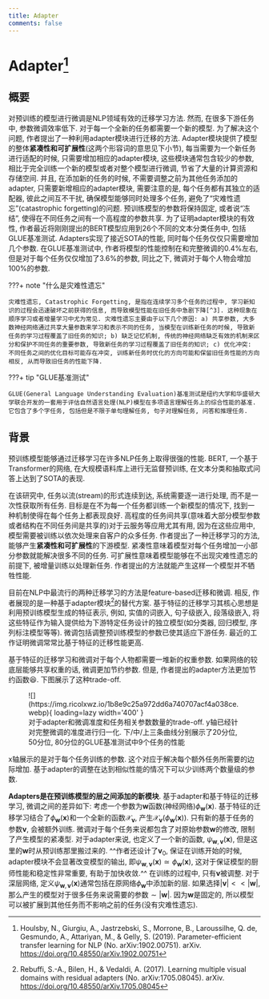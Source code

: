 ```yaml
---
title: Adapter
comments: false
---
```


# Adapter[^1]

## 概要

对预训练的模型进行微调是NLP领域有效的迁移学习方法. 然而, 在很多下游任务中, 参数微调效率低下. 对于每一个全新的任务都需要一个新的模型. 为了解决这个问题, 作者提出了一种利用adapter模块进行迁移的方法. Adapter模块提供了模型的整体**紧凑性和可扩展性**(这两个形容词的意思见下小节), 每当需要为一个新任务进行适配的时候, 只需要增加相应的adapter模块, 这些模块通常包含较少的参数, 相比于完全训练一个新的模型或者对整个模型进行微调, 节省了大量的计算资源和存储空间. 并且, 在添加新的任务的时候, 不需要调整之前为其他任务添加的adapter, 只需要新增相应的adapter模块, 需要注意的是, 每个任务都有其独立的适配器, 彼此之间互不干扰, 确保模型能够同时处理多个任务, 避免了“灾难性遗忘”(catastrophic forgetting)的问题. 预训练模型的参数将保持固定, 或者说“冻结”, 使得在不同任务之间有一个高程度的参数共享. 为了证明adapter模块的有效性, 作者最近将刚刚提出的BERT模型应用到26个不同的文本分类任务中, 包括GLUE基准测试. Adapters实现了接近SOTA的性能, 同时每个任务仅仅只需要增加几个参数. 在GLUE基准测试中, 作者将模型的性能控制在和完整微调的0.4%左右, 但是对于每个任务仅仅增加了3.6%的参数, 同比之下, 微调对于每个人物会增加100%的参数.

???+ note "什么是灾难性遗忘"

    灾难性遗忘, Catastrophic Forgetting, 是指在连续学习多个任务的过程中, 学习新知识的过程会迅速破坏之前获得的信息, 而导致模型性能在旧任务中急剧下降[^3]. 这种现象在顺序学习或者增量学习中尤为常见. 灾难性遗忘主要由于以下几个原因: a) 共享参数, 大多数神经网络通过共享大量参数来学习和表示不同的任务, 当模型在训练新任务的时候, 导致新任务的学习过程覆盖了旧任务的知识; b) 缺乏记忆机制, 传统的神经网络缺乏有效的机制来区分和保护不同任务的重要参数, 导致新任务的学习过程覆盖了旧任务的知识; c) 优化冲突: 不同任务之间的优化目标可能存在冲突, 训练新任务时优化的方向可能和保留旧任务性能的方向相反, 从而导致旧任务的性能下降.

???+ tip "GLUE基准测试"

    GLUE(General Language Understanding Evaluation)基准测试是纽约大学和华盛顿大学联合开发的一套用于评估自然语言处理(NLP)模型在多项语言理解任务上的综合性能的基准. 它包含了多个字任务, 包括但是不限于单句理解任务, 句子对理解任务, 问答和推理任务.

## 背景

预训练模型能够通过迁移学习在许多NLP任务上取得很强的性能. BERT, 一个基于Transformer的网络, 在大规模语料库上进行无监督预训练, 在文本分类和抽取式问答上达到了SOTA的表现.

在该研究中, 任务以流(stream)的形式连续到达, 系统需要逐一进行处理, 而不是一次性获取所有任务. 目标是在不为每一个任务都训练一个新模型的情况下, 找到一种机制使得在每个任务上都表现良好. 高程度的任务间共享(意味着大部分模型参数或者结构在不同任务间是共享的)对于云服务等应用尤其有用, 因为在这些应用中, 模型需要被训练以依次处理来自客户的众多任务. 作者提出了一种迁移学习的方法, 能够产生**紧凑性和可扩展性**的下游模型. 紧凑性意味着模型对每个任务增加一小部分参数就能解决很多不同的任务. 可扩展性意味着模型能够在不出现灾难性遗忘的前提下, 被增量训练以处理新任务. 作者提出的方法就能产生这样一个模型并不牺牲性能.

目前在NLP中最流行的两种迁移学习的方法是feature-based迁移和微调. 相反, 作者展现的是一种基于adapter模块[^2]的替代方案. 基于特征的迁移学习其核心思想是利用预训练模型生成的特征表示, 例如, 实值的词嵌入, 句子级嵌入, 段落级嵌入, 将这些特征作为输入提供给为下游特定任务设计的独立模型(如分类器, 回归模型, 序列标注模型等等). 微调包括调整预训练模型的参数已使其适应下游任务. 最近的工作证明微调常常比基于特征的迁移性能更高.

基于特征的迁移学习和微调对于每个人物都需要一堆新的权重参数. 如果网络的较底层能够共享权重的话, 微调更加节约参数. 但是, 作者提出的adapter方法更加节约函数:laughing:. 下图展示了这种trade-off.

<figure markdown='1'>
![](https://img.ricolxwz.io/1b8e9c25a972dd6a740707acf4a038ce.webp){ loading=lazy width='400' }
<figcaption>对于adapter和微调准度和任务相关参数数量的trade-off. y轴已经针对完整微调的准度进行归一化. 下/中/上三条曲线分别展示了20分位, 50分位, 80分位的GLUE基准测试中9个任务的性能</figcaption>
</figure>

x轴展示的是对于每个任务训练的参数. 这个对应于解决每个额外任务所需要的边际增加. 基于adapter的调整在达到相似性能的情况下可以少训练两个数量级的参数.

**Adapters是在预训练模型的层之间添加的新模块**. 基于adapter和基于特征的迁移学习, 微调之间的差异如下: 考虑一个参数为$\bm{w}$函数(神经网络)$\phi_{\bm{w}}(\bm{x})$. 基于特征的迁移学习结合了$\phi_{\bm{w}}(\bm{x})$和一个全新的函数$\mathcal{X}_{\bm{v}}$, 产生$\mathcal{X}_{\bm{v}}(\phi_{\bm{w}}(\bm{x}))$. 只有新的基于任务的参数$\bm{v}$, 会被额外训练. 微调对于每个任务来说都包含了对原始参数$\bm{w}$的修改, 限制了产生模型的紧凑型. 对于adapter来说, 也定义了一个新的函数, $\psi_{\bm{w}, \bm{v}}(\bm{x})$, 但是这里的$\bm{w}$时从预训练那里搬过来的. ^^作者还设计了$\bm{v}_0$, 保证在训练开始的时候, adapter模块不会显著改变模型的输出, 即$\psi_{\bm{w}, \bm{v}}(\bm{x})\simeq \phi_{\bm{w}}(\bm{x})$, 这对于保证模型的厨师性能和稳定性非常重要, 有助于加快收敛.^^ 在训练的过程中, 只有$\bm{v}$被调整. 对于深层网络, 定义$\psi_{\bm{w}, \bm{v}}(\bm{x})$通常包括在原网络$\phi_{\bm{w}}$中添加新的层. 如果选择$|\bm{v}|<<|\bm{w}|$, 那么产生的模型对于很多任务来说需要的参数$\sim |\bm{w}|$. 因为$\bm{w}$是固定的, 所以模型可以被扩展到其他任务而不影响之前的任务(没有灾难性遗忘).

[^1]: Houlsby, N., Giurgiu, A., Jastrzebski, S., Morrone, B., Laroussilhe, Q. de, Gesmundo, A., Attariyan, M., & Gelly, S. (2019). Parameter-efficient transfer learning for NLP (No. arXiv:1902.00751). arXiv. https://doi.org/10.48550/arXiv.1902.00751
[^2]: Rebuffi, S.-A., Bilen, H., & Vedaldi, A. (2017). Learning multiple visual domains with residual adapters (No. arXiv:1705.08045). arXiv. https://doi.org/10.48550/arXiv.1705.08045
[^3]: 大规模语言模型—灾难性遗忘-行麦科技. (不详). 取读于 2024年12月17日, 从 https://www.aihomecaring.com/?jishu/89.html